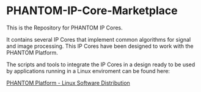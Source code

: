 # PHANTOM-IP-Core-Marketplace

This is the Repository for PHANTOM IP Cores.

It contains several IP Cores that implement common algorithms for signal and image processing.
This IP Cores have been designed to work with the PHANTOM Platform.

The scripts and tools to integrate the IP Cores in a design ready to be used by applications running in a Linux enviroment can be found here:

[PHANTOM Platform - Linux Software Distribution](https://github.com/PHANTOM-Platform/PHANTOM-FPGA-Linux)
